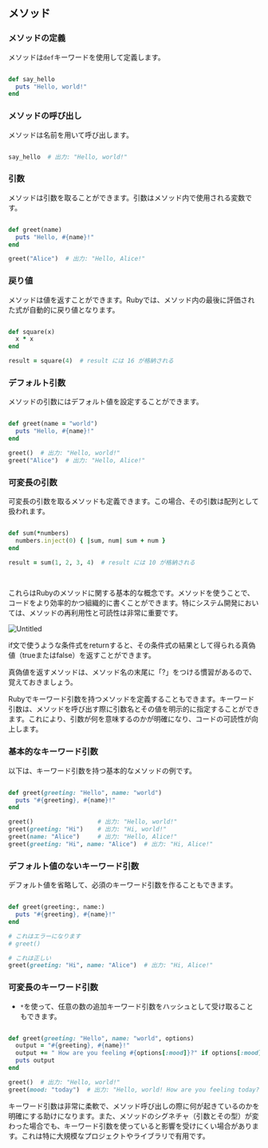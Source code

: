 ## メソッド

### メソッドの定義

メソッドは`def`キーワードを使用して定義します。

```ruby

def say_hello
  puts "Hello, world!"
end

```

### メソッドの呼び出し

メソッドは名前を用いて呼び出します。

```ruby

say_hello  # 出力: "Hello, world!"

```

### 引数

メソッドは引数を取ることができます。引数はメソッド内で使用される変数です。

```ruby

def greet(name)
  puts "Hello, #{name}!"
end

greet("Alice")  # 出力: "Hello, Alice!"

```

### 戻り値

メソッドは値を返すことができます。Rubyでは、メソッド内の最後に評価された式が自動的に戻り値となります。

```ruby

def square(x)
  x * x
end

result = square(4)  # result には 16 が格納される

```

### デフォルト引数

メソッドの引数にはデフォルト値を設定することができます。

```ruby

def greet(name = "world")
  puts "Hello, #{name}!"
end

greet()  # 出力: "Hello, world!"
greet("Alice")  # 出力: "Hello, Alice!"

```

### 可変長の引数

可変長の引数を取るメソッドも定義できます。この場合、その引数は配列として扱われます。

```ruby

def sum(*numbers)
  numbers.inject(0) { |sum, num| sum + num }
end

result = sum(1, 2, 3, 4)  # result には 10 が格納される

		
```

これらはRubyのメソッドに関する基本的な概念です。メソッドを使うことで、コードをより効率的かつ組織的に書くことができます。特にシステム開発においては、メソッドの再利用性と可読性は非常に重要です。

![Untitled](https://prod-files-secure.s3.us-west-2.amazonaws.com/4970ff0b-9f3a-4adc-847e-15930e7795a3/8d1ddadf-3ce1-419e-a32b-04621a16bbe5/Untitled.png)

if文で使うような条件式をreturnすると、その条件式の結果として得られる真偽値（trueまたはfalse）を返すことができます。

真偽値を返すメソッドは、メソッド名の末尾に「?」をつける慣習があるので、覚えておきましょう。

Rubyでキーワード引数を持つメソッドを定義することもできます。キーワード引数は、メソッドを呼び出す際に引数名とその値を明示的に指定することができます。これにより、引数が何を意味するのかが明確になり、コードの可読性が向上します。

### 基本的なキーワード引数

以下は、キーワード引数を持つ基本的なメソッドの例です。

```ruby

def greet(greeting: "Hello", name: "world")
  puts "#{greeting}, #{name}!"
end

greet()                  # 出力: "Hello, world!"
greet(greeting: "Hi")    # 出力: "Hi, world!"
greet(name: "Alice")     # 出力: "Hello, Alice!"
greet(greeting: "Hi", name: "Alice")  # 出力: "Hi, Alice!"

```

### デフォルト値のないキーワード引数

デフォルト値を省略して、必須のキーワード引数を作ることもできます。

```ruby

def greet(greeting:, name:)
  puts "#{greeting}, #{name}!"
end

# これはエラーになります
# greet()

# これは正しい
greet(greeting: "Hi", name: "Alice")  # 出力: "Hi, Alice!"

```

### 可変長のキーワード引数

- `*`を使って、任意の数の追加キーワード引数をハッシュとして受け取ることもできます。

```ruby

def greet(greeting: "Hello", name: "world", options)
  output = "#{greeting}, #{name}!"
  output += " How are you feeling #{options[:mood]}?" if options[:mood]
  puts output
end

greet()  # 出力: "Hello, world!"
greet(mood: "today")  # 出力: "Hello, world! How are you feeling today?"

```

キーワード引数は非常に柔軟で、メソッド呼び出しの際に何が起きているのかを明確にする助けになります。また、メソッドのシグネチャ（引数とその型）が変わった場合でも、キーワード引数を使っていると影響を受けにくい場合があります。これは特に大規模なプロジェクトやライブラリで有用です。